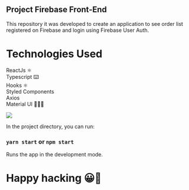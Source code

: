 ## Project Firebase Front-End

This repository it was developed to create an application to see order list registered on Firebase and login using Firebase User Auth.

# Technologies Used

ReactJs ⚛️ <br />
Typescript ⌨️ <br />
Hooks ⚛️<br />
Styled Components <br />
Axios <br />
Material UI 👨🏻‍💻<br />

<img src="assets/demo.gif" />

In the project directory, you can run:

### `yarn start` or `npm start`

Runs the app in the development mode.<br />

# Happy hacking 😀🚀
